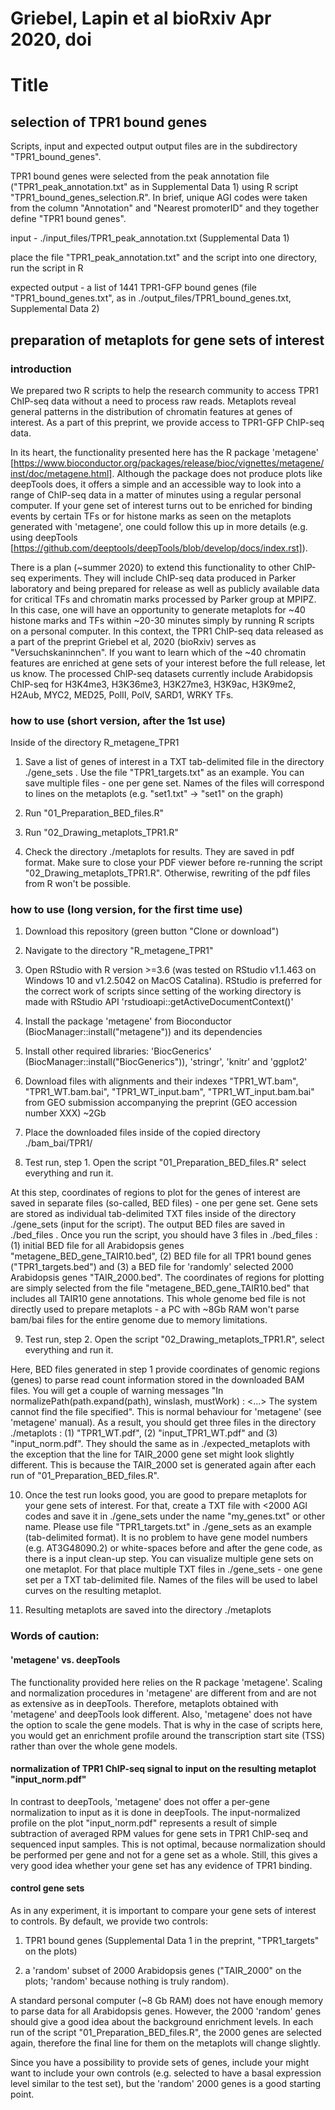 # Griebel, Lapin et al bioRxiv Apr 2020, doi
# Title


## selection of TPR1 bound genes

Scripts, input and expected output output files are in the subdirectory "TPR1_bound_genes".

TPR1 bound genes were selected from the peak annotation file ("TPR1_peak_annotation.txt" as in Supplemental Data 1) using R script "TPR1_bound_genes_selection.R". In brief, unique AGI codes were taken from the column "Annotation" and "Nearest promoterID" and they together define "TPR1 bound genes".

input - ./input_files/TPR1_peak_annotation.txt (Supplemental Data 1)

place the file "TPR1_peak_annotation.txt" and the script into one directory, run the script in R

expected output - a list of 1441 TPR1-GFP bound genes (file "TPR1_bound_genes.txt", as in ./output_files/TPR1_bound_genes.txt, Supplemental Data 2)


## preparation of metaplots for gene sets of interest

### introduction

We prepared two R scripts to help the research community to access TPR1 ChIP-seq data without a need to process raw reads. Metaplots reveal general patterns in the distribution of chromatin features at genes of interest. As a part of this preprint, we provide access to TPR1-GFP ChIP-seq data.

In its heart, the functionality presented here has the R package 'metagene' [https://www.bioconductor.org/packages/release/bioc/vignettes/metagene/inst/doc/metagene.html]. Although the package does not produce plots like deepTools does, it offers a simple and an accessible way to look into a range of ChIP-seq data in a matter of minutes using a regular personal computer. If your gene set of interest turns out to be enriched for binding events by certain TFs or for histone marks as seen on the metaplots generated with 'metagene', one could follow this up in more details (e.g. using deepTools [https://github.com/deeptools/deepTools/blob/develop/docs/index.rst]).

There is a plan (~summer 2020) to extend this functionality to other ChIP-seq experiments. They will include ChIP-seq data produced in Parker laboratory and being prepared for release as well as publicly available data for critical TFs and chromatin marks processed by Parker group at MPIPZ. In this case, one will have an opportunity to generate metaplots for ~40 histone marks and TFs within ~20-30 minutes simply by running R scripts on a personal computer. In this context, the TPR1 ChIP-seq data released as a part of the preprint Griebel et al, 2020 (bioRxiv) serves as "Versuchskaninnchen". If you want to learn which of the ~40 chromatin features are enriched at gene sets of your interest before the full release, let us know. The processed ChIP-seq datasets currently include Arabidopsis ChIP-seq for H3K4me3, H3K36me3, H3K27me3, H3K9ac, H3K9me2, H2Aub, MYC2, MED25, PolII, PolV, SARD1, WRKY TFs.

### how to use (short version, after the 1st use)

Inside of the directory R_metagene_TPR1

1. Save a list of genes of interest in a TXT tab-delimited file in the directory ./gene_sets . Use the file "TPR1_targets.txt" as an example. You can save multiple files - one per gene set. Names of the files will correspond to lines on the metaplots (e.g. "set1.txt" -> "set1" on the graph)

2. Run "01_Preparation_BED_files.R"

3. Run "02_Drawing_metaplots_TPR1.R"

4. Check the directory ./metaplots for results. They are saved in pdf format. Make sure to close your PDF viewer before re-running the script "02_Drawing_metaplots_TPR1.R". Otherwise, rewriting of the pdf files from R won't be possible.


### how to use (long version, for the first time use)

1. Download this repository (green button "Clone or download")

2. Navigate to the directory "R_metagene_TPR1"

3. Open RStudio with R version >=3.6 (was tested on RStudio v1.1.463 on Windows 10 and v1.2.5042 on MacOS Catalina). RStudio is preferred for the correct work of scripts since setting of the working directory is made with RStudio API 'rstudioapi::getActiveDocumentContext()'

4. Install the package 'metagene' from Bioconductor (BiocManager::install("metagene")) and its dependencies

5. Install other required libraries: 'BiocGenerics' (BiocManager::install("BiocGenerics")), 'stringr', 'knitr' and 'ggplot2'

6. Download files with alignments and their indexes "TPR1_WT.bam", "TPR1_WT.bam.bai", "TPR1_WT_input.bam", "TPR1_WT_input.bam.bai" from GEO submission accompanying the preprint (GEO accession number XXX) ~2Gb

7. Place the downloaded files inside of the copied directory ./bam_bai/TPR1/ 

8. Test run, step 1. Open the script "01_Preparation_BED_files.R" select everything and run it.

At this step, coordinates of regions to plot for the genes of interest are saved in separate files (so-called, BED files) - one per gene set. Gene sets are stored as individual tab-delimited TXT files inside of the directory ./gene_sets (input for the script). The output BED files are saved in ./bed_files . Once you run the script, you should have 3 files in ./bed_files : (1) initial BED file for all Arabidopsis genes "metagene_BED_gene_TAIR10.bed", (2) BED file for all TPR1 bound genes ("TPR1_targets.bed") and (3) a BED file for 'randomly' selected 2000 Arabidopsis genes "TAIR_2000.bed". The coordinates of regions for plotting are simply selected from the file "metagene_BED_gene_TAIR10.bed" that includes all TAIR10 gene annotations. This whole genome bed file is not directly used to prepare metaplots - a PC with ~8Gb RAM won't parse bam/bai files for the entire genome due to memory limitations.

9. Test run, step 2. Open the script "02_Drawing_metaplots_TPR1.R", select everything and run it.

Here, BED files generated in step 1 provide coordinates of genomic regions (genes) to parse read count information stored in the downloaded BAM files. You will get a couple of warning messages "In normalizePath(path.expand(path), winslash, mustWork) : <...> The system cannot find the file specified". This is normal behaviour for 'metagene' (see 'metagene' manual). As a result, you should get three files in the directory ./metaplots : (1) "TPR1_WT.pdf", (2) "input_TPR1_WT.pdf" and (3) "input_norm.pdf". They should the same as in ./expected_metaplots with the exception that the line for TAIR_2000 gene set might look slightly different. This is because the TAIR_2000 set is generated again after each run of "01_Preparation_BED_files.R".

10. Once the test run looks good, you are good to prepare metaplots for your gene sets of interest. For that, create a TXT file with <2000 AGI codes and save it in ./gene_sets under the name "my_genes.txt" or other name. Please use file "TPR1_targets.txt" in ./gene_sets as an example (tab-delimited format). It is no problem to have gene model numbers (e.g. AT3G48090.2) or white-spaces before and after the gene code, as there is a input clean-up step. You can visualize multiple gene sets on one metaplot. For that place multiple TXT files in ./gene_sets - one gene set per a TXT tab-delimited file. Names of the files will be used to label curves on the resulting metaplot.

11. Resulting metaplots are saved into the directory ./metaplots


### Words of caution:
#### 'metagene' vs. deepTools

The functionality provided here relies on the R package 'metagene'. Scaling and normalization procedures in 'metagene' are different from and are not as extensive as in deepTools. Therefore, metaplots obtained with 'metagene' and deepTools look different. Also, 'metagene' does not have the option to scale the gene models. That is why in the case of scripts here, you would get an enrichment profile around the transcription start site (TSS) rather than over the whole gene models.

#### normalization of TPR1 ChIP-seq signal to input on the resulting metaplot "input_norm.pdf"

In contrast to deepTools, 'metagene' does not offer a per-gene normalization to input as it is done in deepTools. The input-normalized profile on the plot "input_norm.pdf" represents a result of simple subtraction of averaged RPM values for gene sets in TPR1 ChIP-seq and sequenced input samples. This is not optimal, because normalization should be performed per gene and not for a gene set as a whole. Still, this gives a very good idea whether your gene set has any evidence of TPR1 binding.

#### control gene sets

As in any experiment, it is important to compare your gene sets of interest to controls. By default, we provide two controls:

1) TPR1 bound genes (Supplemental Data 1 in the preprint, "TPR1_targets" on the plots)

2) a 'random' subset of 2000 Arabidopsis genes ("TAIR_2000" on the plots; 'random' because nothing is truly random).

A standard personal computer (~8 Gb RAM) does not have enough memory to parse data for all Arabidopsis genes. However, the 2000 'random' genes should give a good idea about the background enrichment levels. In each run of the script "01_Preparation_BED_files.R", the 2000 genes are selected again, therefore the final line for them on the metaplots will change slightly.

Since you have a possibility to provide sets of genes, include your might want to include your own controls (e.g. selected to have a basal expression level similar to the test set), but the 'random' 2000 genes is a good starting point.
